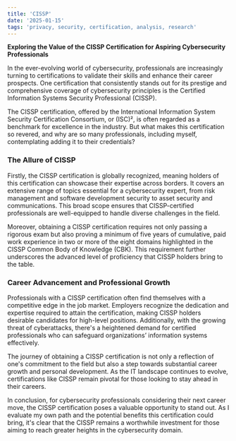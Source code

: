```yaml
---
title: 'CISSP'
date: '2025-01-15'
tags: 'privacy, security, certification, analysis, research'
---
```


**Exploring the Value of the CISSP Certification for Aspiring Cybersecurity Professionals**

In the ever-evolving world of cybersecurity, professionals are increasingly turning to certifications to validate their skills and enhance their career prospects. One certification that consistently stands out for its prestige and comprehensive coverage of cybersecurity principles is the Certified Information Systems Security Professional (CISSP).

The CISSP certification, offered by the International Information System Security Certification Consortium, or (ISC)², is often regarded as a benchmark for excellence in the industry. But what makes this certification so revered, and why are so many professionals, including myself, contemplating adding it to their credentials?

### The Allure of CISSP

Firstly, the CISSP certification is globally recognized, meaning holders of this certification can showcase their expertise across borders. It covers an extensive range of topics essential for a cybersecurity expert, from risk management and software development security to asset security and communications. This broad scope ensures that CISSP-certified professionals are well-equipped to handle diverse challenges in the field.

Moreover, obtaining a CISSP certification requires not only passing a rigorous exam but also proving a minimum of five years of cumulative, paid work experience in two or more of the eight domains highlighted in the CISSP Common Body of Knowledge (CBK). This requirement further underscores the advanced level of proficiency that CISSP holders bring to the table.

### Career Advancement and Professional Growth

Professionals with a CISSP certification often find themselves with a competitive edge in the job market. Employers recognize the dedication and expertise required to attain the certification, making CISSP holders desirable candidates for high-level positions. Additionally, with the growing threat of cyberattacks, there's a heightened demand for certified professionals who can safeguard organizations’ information systems effectively.

The journey of obtaining a CISSP certification is not only a reflection of one's commitment to the field but also a step towards substantial career growth and personal development. As the IT landscape continues to evolve, certifications like CISSP remain pivotal for those looking to stay ahead in their careers.

In conclusion, for cybersecurity professionals considering their next career move, the CISSP certification poses a valuable opportunity to stand out. As I evaluate my own path and the potential benefits this certification could bring, it's clear that the CISSP remains a worthwhile investment for those aiming to reach greater heights in the cybersecurity domain.
